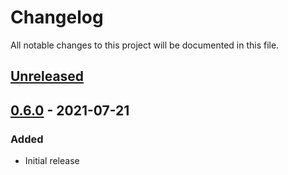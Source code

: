 # Changelog

All notable changes to this project will be documented in this file.

## [Unreleased]

## [0.6.0] - 2021-07-21

### Added

-   Initial release

[Unreleased]: https://github.com/letstrustid/letstrust-ssi-core/compare/0.6.0...HEAD

[0.6.0]: https://github.com/letstrustid/letstrust-ssi-core/compare/3d71cb5fc7ca5dc6411dbe770aaaeb9c5d42315b...0.6.0
